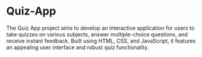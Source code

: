 # Quiz-App
The Quiz App project aims to develop an interactive application for users to take quizzes on various subjects, answer multiple-choice questions, and receive instant feedback. Built using HTML, CSS, and JavaScript, it features an appealing user interface and robust quiz functionality.
